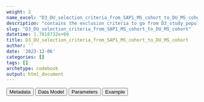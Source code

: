```yaml
---
weight: 2
name_excel: "D3_DU_selection_criteria_from_SAP1_MS_cohort_to_DU_MS_cohort.xlsx"
description: "contains the exclusion criteria to go from D3_study_population_SAP1_MS to the study population of the DP3 SAP2"
slug: "D3_DU_selection_criteria_from_SAP1_MS_cohort_to_DU_MS_cohort"
datetime: 1.7018732e+09
title: D3_DU_selection_criteria_from_SAP1_MS_cohort_to_DU_MS_cohort
author: ''
date: '2023-12-06'
categories: []
tags: []
archetype: codebook
output: html_document
---
```


<div class="tab">
<button class="tablinks" onclick="openCity(event, &#39;Metadata&#39;)" id="defaultOpen">Metadata</button>
<button class="tablinks" onclick="openCity(event, &#39;Data Model&#39;)">Data Model</button>
<button class="tablinks" onclick="openCity(event, &#39;Parameters&#39;)">Parameters</button>
<button class="tablinks" onclick="openCity(event, &#39;Example&#39;)">Example</button>
</div>
<div class="tabcontent"></div>
